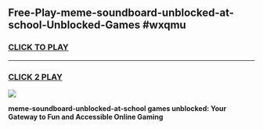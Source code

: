 
## Free-Play-meme-soundboard-unblocked-at-school-Unblocked-Games #wxqmu
<h3>
<a href="https://news.freeplayer.one?title=meme-soundboard-unblocked-at-school&ref=8M">CLICK TO PLAY</a></h3>
<hr>

<h3>
<a href="https://news.freeplayer.one?title=meme-soundboard-unblocked-at-school&ref=8M">CLICK 2 PLAY</a>
  
</h3>

<a href="https://news.freeplayer.one?title=meme-soundboard-unblocked-at-school&ref=8M"><img src="https://clearcache.store/games.png"></a>


**meme-soundboard-unblocked-at-school games unblocked: Your Gateway to Fun and Accessible Online Gaming**
